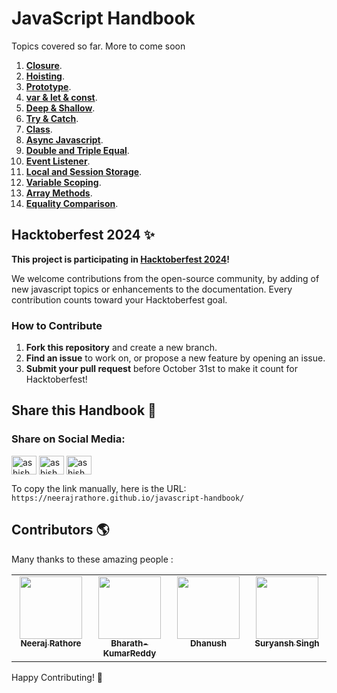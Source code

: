 # JavaScript Handbook

Topics covered so far. More to come soon 

1. [**Closure**](./closure/README.md).
2. [**Hoisting**](./hoisting/README.md).
3. [**Prototype**](./prototype/README.md).
4. [**var & let & const**](./var-let-const/README.md).
5. [**Deep & Shallow**](./deep-shallow/README.md).
6. [**Try & Catch**](./try-catch/README.md).
7. [**Class**](./class/README.md).
8. [**Async Javascript**](./async-javascript/README.md).
9. [**Double and Triple Equal**](./double-equal-and-triple-equal/README.md).
10. [**Event Listener**](./event-listeners/README.md).
11. [**Local and Session Storage**](./local-and-session-storage/README.md).
12. [**Variable Scoping**](./variable-scoping/README.md).
13. [**Array Methods**](./array-methods/README.md).
14. [**Equality Comparison**](./equality-comparison/README.md).

## Hacktoberfest 2024 ✨

**This project is participating in [Hacktoberfest 2024](https://hacktoberfest.com/)!**

We welcome contributions from the open-source community, by adding of new javascript topics or enhancements to the documentation. Every contribution counts toward your Hacktoberfest goal.

### How to Contribute
1. **Fork this repository** and create a new branch.
2. **Find an issue** to work on, or propose a new feature by opening an issue.
3. **Submit your pull request** before October 31st to make it count for Hacktoberfest!

## Share this Handbook 📣

### Share on Social Media:
<a href="https://twitter.com/intent/tweet?url=https://neerajrathore.github.io/javascript-handbook/&text=Check%20out%20this%20JavaScript%20Handbook!%20#JavaScript" target="blank"><img align="center" src="https://raw.githubusercontent.com/rahuldkjain/github-profile-readme-generator/master/src/images/icons/Social/twitter.svg" alt="ashish_ash07" height="30" width="40" /></a>
<a href="https://twitter.com/intent/tweet?url=https://neerajrathore.github.io/javascript-handbook/&text=Check%20out%20this%20JavaScript%20Handbook!%20#JavaScript" target="blank"><img align="center" src="https://raw.githubusercontent.com/rahuldkjain/github-profile-readme-generator/master/src/images/icons/Social/linked-in-alt.svg" alt="ashish_ash07" height="30" width="40" /></a>
<a href="https://www.facebook.com/sharer/sharer.php?u=https://neerajrathore.github.io/javascript-handbook/" target="blank"><img align="center" src="https://raw.githubusercontent.com/rahuldkjain/github-profile-readme-generator/master/src/images/icons/Social/facebook.svg" alt="ashish_ash07" height="30" width="40" /></a>

To copy the link manually, here is the URL:  
`https://neerajrathore.github.io/javascript-handbook/`

## Contributors 🌎

Many thanks to these amazing people :
<!-- ALL-CONTRIBUTORS-LIST:START - Do not remove or modify this section -->
<!-- prettier-ignore-start -->
<!-- markdownlint-disable -->
<table>
  <tbody>
    <tr>
      <td align="center" valign="top" width="25%"><a href="https://github.com/neerajrathore"><img src="https://avatars.githubusercontent.com/u/11667917?v=4" width="100px;"/><br /><sub><b>Neeraj Rathore</b></sub></a><br /></td>
      <td align="center" valign="top" width="25%"><a href="https://github.com/Bharath-KumarReddy"><img src="https://avatars.githubusercontent.com/u/127650446?v=4" width="100px;"/><br /><sub><b>Bharath-KumarReddy</b></sub></a><br /></td>
      <td align="center" valign="top" width="25%"><a href="https://github.com/DhanushNehru"><img src="https://avatars.githubusercontent.com/u/22955675?v=4" width="100px;"/><br /><sub><b>Dhanush</b></sub></a><br /></td>
      <td align="center" valign="top" width="25%"><a href="https://github.com/suryanshsingh2001"><img src="https://avatars.githubusercontent.com/u/80690023?v=4" width="100px;"/><br /><sub><b>Suryansh Singh</b></sub></a><br /></td>
    </tr>
  </tbody>
</table>
<!-- markdownlint-restore -->
<!-- prettier-ignore-end -->
<!-- ALL-CONTRIBUTORS-LIST:END -->

Happy Contributing! 🚀
